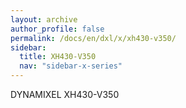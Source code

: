 ```yaml
---
layout: archive
author_profile: false
permalink: /docs/en/dxl/x/xh430-v350/
sidebar:
  title: XH430-V350
  nav: "sidebar-x-series"
---
```


DYNAMIXEL XH430-V350
